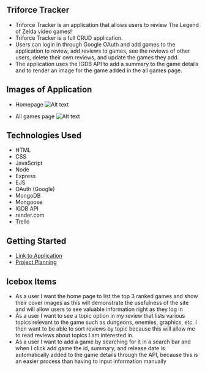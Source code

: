 ## Triforce Tracker
- Triforce Tracker is an application that allows users to review The Legend of Zelda video games! 
- Triforce Tracker is a full CRUD application. 
- Users can login in through Google OAuth and add games to the application to review, add reviews to games, see the reviews of other users, delete their own reviews, and update the games they add. 
- The application uses the IGDB API to add a summary to the game details and to render an image for the game added in the all games page.

## Images of Application
- Homepage
![Alt text](public/images/home.png)

- All games page
![Alt text](public/images/allgames.png)


## Technologies Used
- HTML
- CSS
- JavaScript
- Node
- Express
- EJS
- OAuth (Google)
- MongoDB
- Mongoose
- IGDB API
- render.com
- Trello

## Getting Started
- [Link to Application](https://triforce-tracker.onrender.com) 
- [Project Planning](https://trello.com/b/P0jbyUhp/triforce-tracker)

## Icebox Items
- As a user I want the home page to list the top 3 ranked games and show their cover images as this will demonstrate the usefulness of the site and will allow users to see valuable information right as they log in
- As a user I want to see a topic option in my review that lists various topics relevant to the game such as dungeons, enemies, graphics, etc. I then want to be able to sort reviews by topic because this will allow me to read reviews about topics I am interested in.
- As a user I want to add a game by searching for it in a search bar and when I click add game the id, summary, and release date is automatically added to the game details through the API, because this is an easier process than having to input information manually